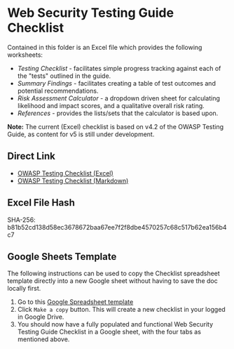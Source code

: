 # Web Security Testing Guide Checklist

Contained in this folder is an Excel file which provides the following worksheets:

- _Testing Checklist_ - facilitates simple progress tracking against each of the "tests" outlined in the guide.
- _Summary Findings_ - facilitates creating a table of test outcomes and potential recommendations.
- _Risk Assessment Calculator_ - a dropdown driven sheet for calculating likelihood and impact scores, and a qualitative overall risk rating.
- _References_ - provides the lists/sets that the calculator is based upon.

**Note:** The current (Excel) checklist is based on v4.2 of the OWASP Testing Guide, as content for v5 is still under development.

## Direct Link

- [OWASP Testing Checklist (Excel)](https://raw.githubusercontent.com/OWASP/wstg/master/checklists/checklist.xlsx)
- [OWASP Testing Checklist (Markdown)](https://raw.githubusercontent.com/OWASP/wstg/master/checklists/checklist.md)

## Excel File Hash

SHA-256: b81b52cd138d58ec3678672baa67ee7f2f8dbe4570257c68c517b62ea156b4c7

## Google Sheets Template

The following instructions can be used to copy the Checklist spreadsheet template directly into a new Google sheet without having to save the doc locally first.

1. Go to this [Google Spreadsheet template](https://docs.google.com/spreadsheets/d/1csiYqA3DXhpz69K2JCLKN4H-kzkRFlFi/copy?copyCollaborators=false&copyComments=false&title=WSTG+Checklist)
2. Click `Make a copy` button. This will create a new checklist in your logged in Google Drive.
3. You should now have a fully populated and functional Web Security Testing Guide Checklist in a Google sheet, with the four tabs as mentioned above.
